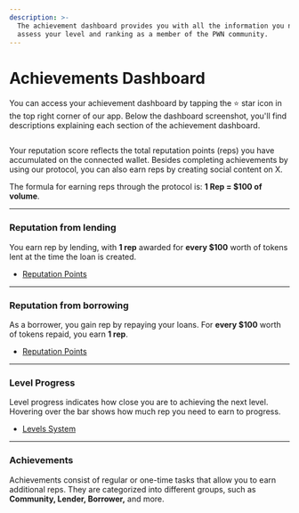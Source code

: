 ```yaml
---
description: >-
  The achievement dashboard provides you with all the information you need to
  assess your level and ranking as a member of the PWN community.
---
```


# Achievements Dashboard

You can access your achievement dashboard by tapping the ⭐️ star icon in the top right corner of our app. Below the dashboard screenshot, you'll find descriptions explaining each section of the achievement dashboard.

<figure><img src="/img/gitbook-assets/screencapture-app-pwn-xyz-achievements-2025-02-10-17_49_41.png" alt=""/></figure>

Your reputation score reflects the total reputation points (reps) you have accumulated on the connected wallet. Besides completing achievements by using our protocol, you can also earn reps by creating social content on X.

The formula for earning reps through the protocol is: **1 Rep = $100 of volume**.

***

### Reputation from lending

You earn rep by lending, with **1 rep** awarded for **every $100** worth of tokens lent at the time the loan is created.

* [Reputation Points](incentives/reputation-points.md)

***

### Reputation from borrowing

As a borrower, you gain rep by repaying your loans. For **every $100** worth of tokens repaid, you earn **1 rep**.

* [Reputation Points](incentives/reputation-points.md)

***

### Level Progress

Level progress indicates how close you are to achieving the next level. Hovering over the bar shows how much rep you need to earn to progress.

* [Levels System](levels-system.md)

***

### Achievements

Achievements consist of regular or one-time tasks that allow you to earn additional reps. They are categorized into different groups, such as **Community, Lender, Borrower,** and more.
